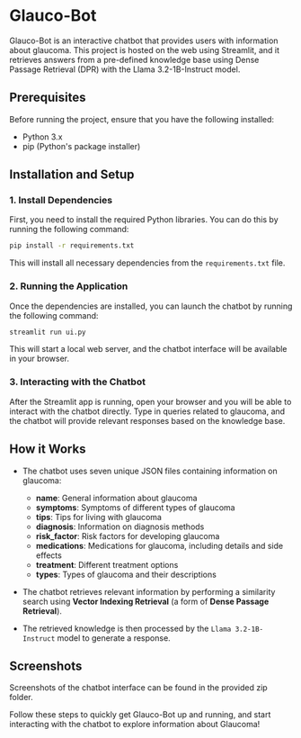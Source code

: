 # Glauco-Bot

Glauco-Bot is an interactive chatbot that provides users with information about glaucoma. This project is hosted on the web using Streamlit, and it retrieves answers from a pre-defined knowledge base using Dense Passage Retrieval (DPR) with the Llama 3.2-1B-Instruct model.

## Prerequisites

Before running the project, ensure that you have the following installed:

- Python 3.x
- pip (Python's package installer)

## Installation and Setup

### 1. Install Dependencies

First, you need to install the required Python libraries. You can do this by running the following command:

```bash
pip install -r requirements.txt
```

This will install all necessary dependencies from the `requirements.txt` file.


### 2. Running the Application

Once the dependencies are installed, you can launch the chatbot by running the following command:

```bash
streamlit run ui.py
```

This will start a local web server, and the chatbot interface will be available in your browser.

### 3. Interacting with the Chatbot

After the Streamlit app is running, open your browser and you will be able to interact with the chatbot directly. Type in queries related to glaucoma, and the chatbot will provide relevant responses based on the knowledge base.

## How it Works

- The chatbot uses seven unique JSON files containing information on glaucoma:
  - **name**: General information about glaucoma
  - **symptoms**: Symptoms of different types of glaucoma
  - **tips**: Tips for living with glaucoma
  - **diagnosis**: Information on diagnosis methods
  - **risk_factor**: Risk factors for developing glaucoma
  - **medications**: Medications for glaucoma, including details and side effects
  - **treatment**: Different treatment options
  - **types**: Types of glaucoma and their descriptions

- The chatbot retrieves relevant information by performing a similarity search using **Vector Indexing Retrieval** (a form of **Dense Passage Retrieval**).
- The retrieved knowledge is then processed by the `Llama 3.2-1B-Instruct` model to generate a response.

## Screenshots

Screenshots of the chatbot interface can be found in the provided zip folder.


Follow these steps to quickly get Glauco-Bot up and running, and start interacting with the chatbot to explore information about Glaucoma!